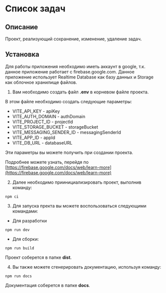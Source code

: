 # Список задач

## Описание

Проект, реализующий сохранение, изменение, удаление задач.

## Установка

Для работы приложения необходимо иметь аккаунт в google, т.к. данное приложение работает с firebase.google.com.
Данное приложение использует Realtime Database как базу данных и Storage как облочное хранилище файлов.

1. Вам необходимо создать файл **.env** в корневом файле проекта.

В этом файле необходимо создать следующие параметры:

- VITE_API_KEY - apiKey
- VITE_AUTH_DOMAIN - authDomain
- VITE_PROJECT_ID - projectId
- VITE_STORAGE_BUCKET - storageBucket
- VITE_MESSAGING_SENDER_ID - messagingSenderId
- VITE_APP_ID - appId
- VITE_DB_URL - databaseURL

Эти параметры вы можете получить при создании проекта.

Подробнее можете узнать, перейдя по [https://firebase.google.com/docs/web/learn-more](https://firebase.google.com/docs/web/learn-more)

2. Далее необходимо приинициализировать проект, выполнив команду:

```
npm ci
```

3. Для запуска пректа вы можете воспользоваться следующими командами:

- Для разработки

```
npm run dev
```

- Для сборки:

```
npm run build
```

Проект соберется в папке **dist**.

4. Вы также можете сгенерировать документацию, используя команду:

```
npm run docs
```

Документация соберется в папке **docs**.
